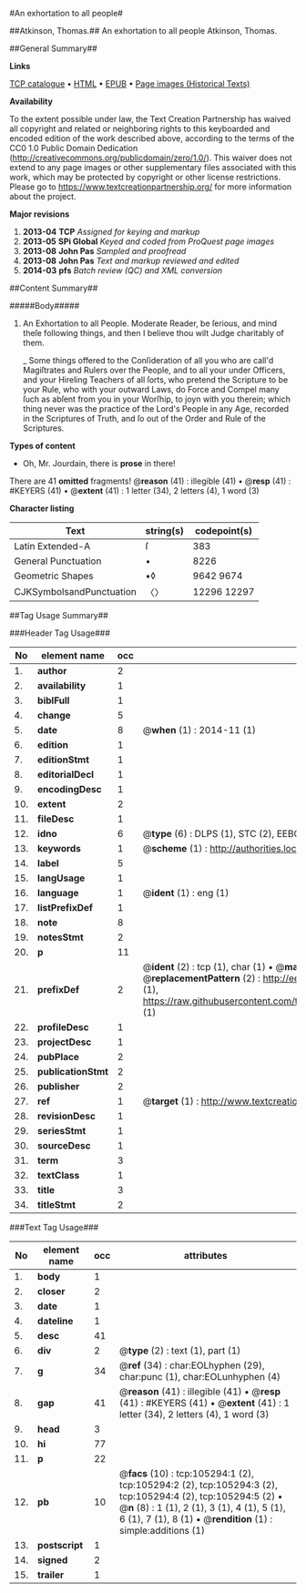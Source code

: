 #An exhortation to all people#

##Atkinson, Thomas.##
An exhortation to all people
Atkinson, Thomas.

##General Summary##

**Links**

[TCP catalogue](http://www.ota.ox.ac.uk/tcp/)  • 
[HTML](http://tei.it.ox.ac.uk/tcp/Texts-HTML/free/A26/A26136.html)  • 
[EPUB](http://tei.it.ox.ac.uk/tcp/Texts-EPUB/free/A26/A26136.epub) • 
[Page images (Historical Texts)](https://historicaltexts.jisc.ac.uk/eebo-16318474e)

**Availability**

To the extent possible under law, the Text Creation Partnership has waived all copyright and related or neighboring rights to this keyboarded and encoded edition of the work described above, according to the terms of the CC0 1.0 Public Domain Dedication (http://creativecommons.org/publicdomain/zero/1.0/). This waiver does not extend to any page images or other supplementary files associated with this work, which may be protected by copyright or other license restrictions. Please go to https://www.textcreationpartnership.org/ for more information about the project.

**Major revisions**

1. __2013-04__ __TCP__ *Assigned for keying and markup*
1. __2013-05__ __SPi Global__ *Keyed and coded from ProQuest page images*
1. __2013-08__ __John Pas__ *Sampled and proofread*
1. __2013-08__ __John Pas__ *Text and markup reviewed and edited*
1. __2014-03__ __pfs__ *Batch review (QC) and XML conversion*

##Content Summary##

#####Body#####

1. An Exhortation to all People. Moderate Reader, be ſerious, and mind theſe following things, and then I believe thou wilt Judge charitably of them.

    _ Some things offered to the Conſideration of all you who are call'd Magiſtrates and Rulers over the People, and to all your under Officers, and your Hireling Teachers of all ſorts, who pretend the Scripture to be your Rule, who with your outward Laws, do Force and Compel many ſuch as abſent from you in your Worſhip, to joyn with you therein; which thing never was the practice of the Lord's People in any Age, recorded in the Scriptures of Truth, and ſo out of the Order and Rule of the Scriptures.

**Types of content**

  * Oh, Mr. Jourdain, there is **prose** in there!

There are 41 **omitted** fragments! 
 @__reason__ (41) : illegible (41)  •  @__resp__ (41) : #KEYERS (41)  •  @__extent__ (41) : 1 letter (34), 2 letters (4), 1 word (3)

**Character listing**


|Text|string(s)|codepoint(s)|
|---|---|---|
|Latin Extended-A|ſ|383|
|General Punctuation|•|8226|
|Geometric Shapes|▪◊|9642 9674|
|CJKSymbolsandPunctuation|〈〉|12296 12297|

##Tag Usage Summary##

###Header Tag Usage###

|No|element name|occ|attributes|
|---|---|---|---|
|1.|__author__|2||
|2.|__availability__|1||
|3.|__biblFull__|1||
|4.|__change__|5||
|5.|__date__|8| @__when__ (1) : 2014-11 (1)|
|6.|__edition__|1||
|7.|__editionStmt__|1||
|8.|__editorialDecl__|1||
|9.|__encodingDesc__|1||
|10.|__extent__|2||
|11.|__fileDesc__|1||
|12.|__idno__|6| @__type__ (6) : DLPS (1), STC (2), EEBO-CITATION (1), OCLC (1), VID (1)|
|13.|__keywords__|1| @__scheme__ (1) : http://authorities.loc.gov/ (1)|
|14.|__label__|5||
|15.|__langUsage__|1||
|16.|__language__|1| @__ident__ (1) : eng (1)|
|17.|__listPrefixDef__|1||
|18.|__note__|8||
|19.|__notesStmt__|2||
|20.|__p__|11||
|21.|__prefixDef__|2| @__ident__ (2) : tcp (1), char (1)  •  @__matchPattern__ (2) : ([0-9\-]+):([0-9IVX]+) (1), (.+) (1)  •  @__replacementPattern__ (2) : http://eebo.chadwyck.com/downloadtiff?vid=$1&page=$2 (1), https://raw.githubusercontent.com/textcreationpartnership/Texts/master/tcpchars.xml#$1 (1)|
|22.|__profileDesc__|1||
|23.|__projectDesc__|1||
|24.|__pubPlace__|2||
|25.|__publicationStmt__|2||
|26.|__publisher__|2||
|27.|__ref__|1| @__target__ (1) : http://www.textcreationpartnership.org/docs/. (1)|
|28.|__revisionDesc__|1||
|29.|__seriesStmt__|1||
|30.|__sourceDesc__|1||
|31.|__term__|3||
|32.|__textClass__|1||
|33.|__title__|3||
|34.|__titleStmt__|2||


###Text Tag Usage###

|No|element name|occ|attributes|
|---|---|---|---|
|1.|__body__|1||
|2.|__closer__|2||
|3.|__date__|1||
|4.|__dateline__|1||
|5.|__desc__|41||
|6.|__div__|2| @__type__ (2) : text (1), part (1)|
|7.|__g__|34| @__ref__ (34) : char:EOLhyphen (29), char:punc (1), char:EOLunhyphen (4)|
|8.|__gap__|41| @__reason__ (41) : illegible (41)  •  @__resp__ (41) : #KEYERS (41)  •  @__extent__ (41) : 1 letter (34), 2 letters (4), 1 word (3)|
|9.|__head__|3||
|10.|__hi__|77||
|11.|__p__|22||
|12.|__pb__|10| @__facs__ (10) : tcp:105294:1 (2), tcp:105294:2 (2), tcp:105294:3 (2), tcp:105294:4 (2), tcp:105294:5 (2)  •  @__n__ (8) : 1 (1), 2 (1), 3 (1), 4 (1), 5 (1), 6 (1), 7 (1), 8 (1)  •  @__rendition__ (1) : simple:additions (1)|
|13.|__postscript__|1||
|14.|__signed__|2||
|15.|__trailer__|1||
